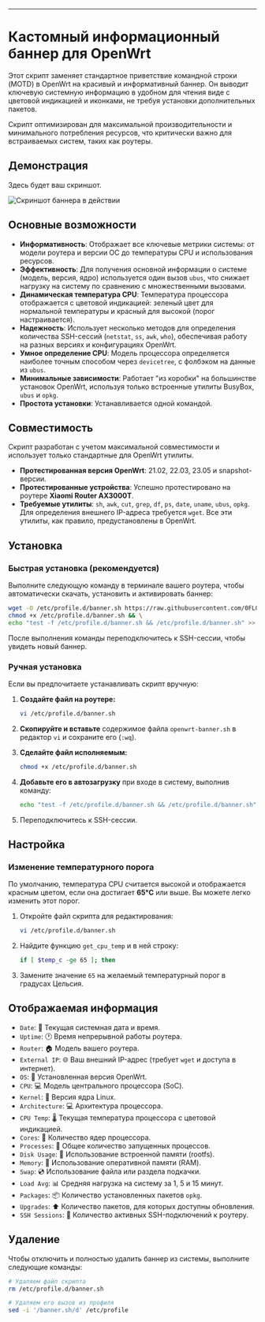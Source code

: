 ***

# Кастомный информационный баннер для OpenWrt

Этот скрипт заменяет стандартное приветствие командной строки (MOTD) в OpenWrt на красивый и информативный баннер. Он выводит ключевую системную информацию в удобном для чтения виде с цветовой индикацией и иконками, не требуя установки дополнительных пакетов.

Скрипт оптимизирован для максимальной производительности и минимального потребления ресурсов, что критически важно для встраиваемых систем, таких как роутеры.

## Демонстрация

Здесь будет ваш скриншот.

![Скриншот баннера в действии](place_holder_for_screenshot.png)

## Основные возможности

-   **Информативность**: Отображает все ключевые метрики системы: от модели роутера и версии ОС до температуры CPU и использования ресурсов.
-   **Эффективность**: Для получения основной информации о системе (модель, версия, ядро) используется один вызов `ubus`, что снижает нагрузку на систему по сравнению с множественными вызовами.
-   **Динамическая температура CPU**: Температура процессора отображается с цветовой индикацией: зеленый цвет для нормальной температуры и красный для высокой (порог настраивается).
-   **Надежность**: Использует несколько методов для определения количества SSH-сессий (`netstat`, `ss`, `awk`, `who`), обеспечивая работу на разных версиях и конфигурациях OpenWrt.
-   **Умное определение CPU**: Модель процессора определяется наиболее точным способом через `devicetree`, с фолбэком на данные из `ubus`.
-   **Минимальные зависимости**: Работает "из коробки" на большинстве установок OpenWrt, используя только встроенные утилиты BusyBox, `ubus` и `opkg`.
-   **Простота установки**: Устанавливается одной командой.

## Совместимость

Скрипт разработан с учетом максимальной совместимости и использует только стандартные для OpenWrt утилиты.

-   **Протестированная версия OpenWrt**: 21.02, 22.03, 23.05 и snapshot-версии.
-   **Протестированные устройства**: Успешно протестировано на роутере **Xiaomi Router AX3000T**.
-   **Требуемые утилиты**: `sh`, `awk`, `cut`, `grep`, `df`, `ps`, `date`, `uname`, `ubus`, `opkg`. Для определения внешнего IP-адреса требуется `wget`. Все эти утилиты, как правило, предустановлены в OpenWrt.

## Установка

### Быстрая установка (рекомендуется)

Выполните следующую команду в терминале вашего роутера, чтобы автоматически скачать, установить и активировать баннер:

```bash
wget -O /etc/profile.d/banner.sh https://raw.githubusercontent.com/0FL01/OpenWrt-fetch/main/openwrt-banner.sh && \
chmod +x /etc/profile.d/banner.sh && \
echo "test -f /etc/profile.d/banner.sh && /etc/profile.d/banner.sh" >> /etc/profile
```
После выполнения команды переподключитесь к SSH-сессии, чтобы увидеть новый баннер.

### Ручная установка

Если вы предпочитаете устанавливать скрипт вручную:

1.  **Создайте файл на роутере:**
    ```bash
    vi /etc/profile.d/banner.sh
    ```

2.  **Скопируйте и вставьте** содержимое файла `openwrt-banner.sh` в редактор `vi` и сохраните его (`:wq`).

3.  **Сделайте файл исполняемым:**
    ```bash
    chmod +x /etc/profile.d/banner.sh
    ```

4.  **Добавьте его в автозагрузку** при входе в систему, выполнив команду:
    ```bash
    echo "test -f /etc/profile.d/banner.sh && /etc/profile.d/banner.sh" >> /etc/profile
    ```

5.  Переподключитесь к SSH-сессии.

## Настройка

### Изменение температурного порога

По умолчанию, температура CPU считается высокой и отображается красным цветом, если она достигает **65°C** или выше. Вы можете легко изменить этот порог.

1.  Откройте файл скрипта для редактирования:
    ```bash
    vi /etc/profile.d/banner.sh
    ```

2.  Найдите функцию `get_cpu_temp` и в ней строку:
    ```sh
    if [ $temp_c -ge 65 ]; then
    ```

3.  Замените значение `65` на желаемый температурный порог в градусах Цельсия.

## Отображаемая информация

-   `Date`: 📅 Текущая системная дата и время.
-   `Uptime`: 🕐 Время непрерывной работы роутера.
-   `Router`: 🏠 Модель вашего роутера.
-   `External IP`: 🌐 Ваш внешний IP-адрес (требует `wget` и доступа в интернет).
-   `OS`: 🐧 Установленная версия OpenWrt.
-   `CPU`: 💻 Модель центрального процессора (SoC).
-   `Kernel`: 🐧 Версия ядра Linux.
-   `Architecture`: 💻 Архитектура процессора.
-   `CPU Temp`: 🌡️ Текущая температура процессора с цветовой индикацией.
-   `Cores`: 🔴 Количество ядер процессора.
-   `Processes`: 🔴 Общее количество запущенных процессов.
-   `Disk Usage`: 💾 Использование встроенной памяти (rootfs).
-   `Memory`: 🧠 Использование оперативной памяти (RAM).
-   `Swap`: 💿 Использование файла или раздела подкачки.
-   `Load Avg`: 📊 Средняя нагрузка на систему за 1, 5 и 15 минут.
-   `Packages`: 📦 Количество установленных пакетов `opkg`.
-   `Upgrades`: ⬆️ Количество пакетов, для которых доступны обновления.
-   `SSH Sessions`: 🔗 Количество активных SSH-подключений к роутеру.

## Удаление

Чтобы отключить и полностью удалить баннер из системы, выполните следующие команды:

```bash
# Удаляем файл скрипта
rm /etc/profile.d/banner.sh

# Удаляем его вызов из профиля
sed -i '/banner.sh/d' /etc/profile
```
